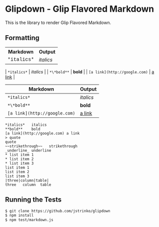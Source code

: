 Glipdown - Glip Flavored Markdown
=================================

This is the library to render Glip Flavored Markdown.

## Formatting

<table><tr><th>Markdown</th><th>Output</th></tr>
<tr><td><span style="font-family:courier"/>*italics*</span></td><td><em>italics</em></td></tr>
</table>

| `*italics*` | *italics* |
| `*\*bold**` | **bold** |
| `[a link](http://google.com)` | [a link](http://google.com) |

| Markdown | Output |
|----------|--------|
| `*italics*` | *italics* |
| `*\*bold**` | **bold** |
| `[a link](http://google.com)` | [a link](http://google.com) |


```
*italics*	italics
**bold**	bold
[a link](http://google.com)	a link
> quote	
quote
~~strikethrough~~	strikethrough
_underline_	underline
* list item 1
* list item 2
* list item 3	
list item 1
list item 2
list item 3
|three|column|table|	
three	column	table
```

## Running the Tests

```bash
$ git clone https://github.com/jstrinko/glipdown
$ npm install
$ npm test/markdown.js
```
